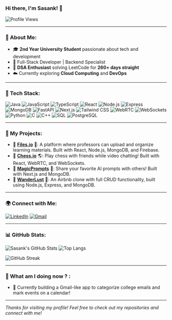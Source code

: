 ### Hi there, I'm Sasank! 👋

![Profile Views](https://komarev.com/ghpvc/?username=Sasank&label=Profile%20views&color=0e75b6&style=flat)

---

### 🌟 About Me:

- 🎓 **2nd Year University Student** passionate about tech and development
- 🚀 Full-Stack Developer | Backend Specialist
- 🔢 **DSA Enthusiast** solving LeetCode for **260+ days straight**
- ☁️ Currently exploring **Cloud Computing** and **DevOps** 

---

### 🔧 Tech Stack:

![Java](https://img.shields.io/badge/Java-ED8B00?style=for-the-badge&logo=java&logoColor=white)
![JavaScript](https://img.shields.io/badge/JavaScript-F7DF1E?style=for-the-badge&logo=javascript&logoColor=black)
![TypeScript](https://img.shields.io/badge/TypeScript-007ACC?style=for-the-badge&logo=typescript&logoColor=white)
![React](https://img.shields.io/badge/React-20232A?style=for-the-badge&logo=react&logoColor=61DAFB)
![Node.js](https://img.shields.io/badge/Node.js-339933?style=for-the-badge&logo=nodedotjs&logoColor=white)
![Express](https://img.shields.io/badge/Express.js-000000?style=for-the-badge&logo=express&logoColor=white)
![MongoDB](https://img.shields.io/badge/MongoDB-4EA94B?style=for-the-badge&logo=mongodb&logoColor=white)
![FastAPI](https://img.shields.io/badge/FastAPI-009688?style=for-the-badge&logo=fastapi&logoColor=white)
![Next.js](https://img.shields.io/badge/Next.js-000000?style=for-the-badge&logo=nextdotjs&logoColor=white)
![Tailwind CSS](https://img.shields.io/badge/Tailwind_CSS-38B2AC?style=for-the-badge&logo=tailwind-css&logoColor=white)
![WebRTC](https://img.shields.io/badge/WebRTC-333333?style=for-the-badge&logo=webrtc&logoColor=white)
![WebSockets](https://img.shields.io/badge/WebSockets-4FC08D?style=for-the-badge&logo=websockets&logoColor=white)
![Python](https://img.shields.io/badge/Python-3776AB?style=for-the-badge&logo=python&logoColor=white)
![C](https://img.shields.io/badge/C-00599C?style=for-the-badge&logo=c&logoColor=white)
![C++](https://img.shields.io/badge/C%2B%2B-00599C?style=for-the-badge&logo=c%2B%2B&logoColor=white)
![SQL](https://img.shields.io/badge/SQL-4479A1?style=for-the-badge&logo=sql&logoColor=white)
![PostgreSQL](https://img.shields.io/badge/PostgreSQL-336791?style=for-the-badge&logo=postgresql&logoColor=white)

---

### 🎨 My Projects:

- 📄 **[Files.io](https://github.com/Sasank-V/Files.io)** 📂: A platform where professors can upload and organize learning materials. Built with React, Node.js, MongoDB, and Firebase.
- 🔢 **[Chess.io](https://github.com/Sasank-V/Chess.io)** 🌎: Play chess with friends while video chatting! Built with React, WebRTC, and WebSockets.
- 🚀 **[MagicPrompts](https://github.com/Sasank-V/MagicPrompts)** 🎨: Share your favorite AI prompts with others! Built with Next.js and MongoDB.
- 🏨 **[WanderLust](https://github.com/Sasank-V/WanderLust)** 📍: An Airbnb clone with full CRUD functionality, built using Node.js, Express, and MongoDB.

---

### 🌍 Connect with Me:

[![LinkedIn](https://img.shields.io/badge/LinkedIn-0077B5?style=for-the-badge&logo=linkedin&logoColor=white)](https://linkedin.com/in/sasank-v)
[![Gmail](https://img.shields.io/badge/Gmail-D14836?style=for-the-badge&logo=gmail&logoColor=white)](mailto:sasanklearner@.com)

---

### 📊 GitHub Stats:

![Sasank's GitHub Stats](https://github-readme-stats.vercel.app/api?username=Sasank-V&show_icons=true&theme=radical)    ![Top Langs](https://github-readme-stats.vercel.app/api/top-langs/?username=Sasank-V&layout=compact&theme=radical)

![GitHub Streak](https://github-readme-streak-stats.herokuapp.com/?user=Sasank-V&theme=radical)

---

### 🚀 What am I doing now ? :

- 🔧 Currently building a Gmail-like app to categorize college emails and mark events on a calendar!

---

*Thanks for visiting my profile! Feel free to check out my repositories and connect with me!*
